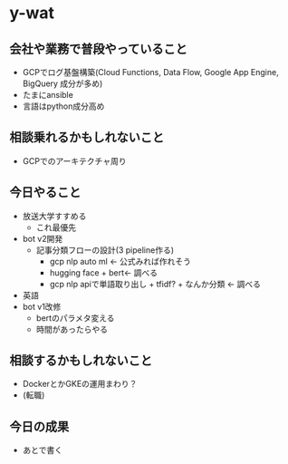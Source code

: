 # y-wat

## 会社や業務で普段やっていること
- GCPでログ基盤構築(Cloud Functions, Data Flow, Google App Engine, BigQuery 成分が多め)
- たまにansible
- 言語はpython成分高め

## 相談乗れるかもしれないこと
- GCPでのアーキテクチャ周り

## 今日やること
- 放送大学すすめる
  - これ最優先
- bot v2開発
  - 記事分類フローの設計(3 pipeline作る)
    - gcp nlp auto ml <- 公式みれば作れそう
    - hugging face + bert<- 調べる
    - gcp nlp apiで単語取り出し + tfidf? + なんか分類 <- 調べる
- 英語
- bot v1改修
  - bertのパラメタ変える
  - 時間があったらやる

## 相談するかもしれないこと
- DockerとかGKEの運用まわり？
- (転職)

## 今日の成果
- あとで書く

